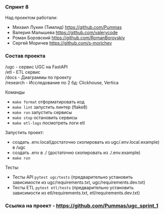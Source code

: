 ### Спринт 8

Над проектом работали:  
* Михаил Лукин (Тимлид) https://github.com/Pummas
* Валерия Малышева https://github.com/valerycode
* Роман Боровский https://github.com/RomanBorovskiy
* Сергей Моричев https://github.com/s-morichev

### Состав проекта

/ugc - cервис UGC на FastAPI  
/etl - ETL сервис  
/docs - Диаграммы по проекту  
/research - Исследование по 2 бд: Clickhouse, Vertica

Команды
- `make format` отформатировать код
- `make lint` запустить линтер (flake8)
- `make run` запустить сервисы
- `make stop` остановить сервисы
- `make etl-logs` посмотреть логи etl


Запустить проект: 

- создать .env.local(достаточно скопировать из ugc/.env.local.example) в /ugc 
- создать .env в ./ (достаточно скопировать из ./.env.example)
- `make run`


Тесты:

- Тесты API `pytest ugc/tests` (предварительно установить зависимости из ugc/requirements.txt, ugc/requirements.dev.txt)
- Тесты ETL `pytest etl/tests` (предварительно установить зависимости из etl/requirements.txt, etl/requirements.dev.txt)



### Ссылка на проект - https://github.com/Pummas/ugc_sprint_1
